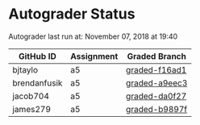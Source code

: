 # Autograder Status
Autograder last run at: November 07, 2018 at 19:40

| GitHub ID | Assignment | Graded Branch |
|-----------|------------|---------------|
| bjtaylo | a5 | [graded-f16ad1](https://github.com/Fall2018COMP401-001/a5-bjtaylo/tree/graded-f16ad1) | 
| brendanfusik | a5 | [graded-a9eec3](https://github.com/Fall2018COMP401-001/a5-brendanfusik/tree/graded-a9eec3) | 
| jacob704 | a5 | [graded-da0f27](https://github.com/Fall2018COMP401-001/a5-jacob704/tree/graded-da0f27) | 
| james279 | a5 | [graded-b9897f](https://github.com/Fall2018COMP401-001/a5-james279/tree/graded-b9897f) | 
